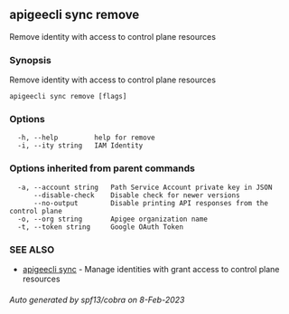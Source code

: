 ## apigeecli sync remove

Remove identity with access to control plane resources

### Synopsis

Remove identity with access to control plane resources

```
apigeecli sync remove [flags]
```

### Options

```
  -h, --help         help for remove
  -i, --ity string   IAM Identity
```

### Options inherited from parent commands

```
  -a, --account string   Path Service Account private key in JSON
      --disable-check    Disable check for newer versions
      --no-output        Disable printing API responses from the control plane
  -o, --org string       Apigee organization name
  -t, --token string     Google OAuth Token
```

### SEE ALSO

* [apigeecli sync](apigeecli_sync.md)	 - Manage identities with grant access to control plane resources

###### Auto generated by spf13/cobra on 8-Feb-2023
